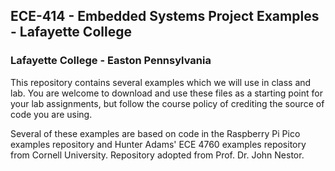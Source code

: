 ## ECE-414 - Embedded Systems Project Examples - Lafayette College
### Lafayette College - Easton Pennsylvania
This repository contains several examples which we will use in class and lab.  You are welcome to download and use these files as a starting point for your lab assignments, but follow the course policy of crediting the source of code you are using.

Several of these examples are based on code in the Raspberry Pi Pico examples repository and Hunter Adams' ECE 4760 examples repository from Cornell University. Repository adopted from Prof. Dr. John Nestor.
